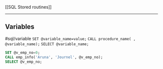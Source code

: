 [[SQL Stored routines]]

---





## Variables
#sql/variable
`SET @variable_name=value;`
`CALL procedure_name( , @variable_name);`
`SELECT @variable_name;`


```sql
SET @v_emp_no=0;
CALL emp_info('Aruna', 'Journel', @v_emp_no);
SELECT @v_emp_no;
```
